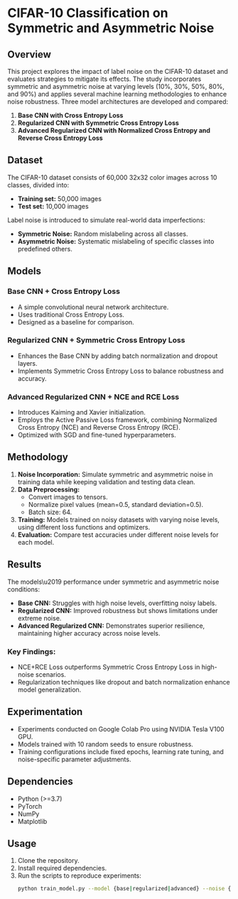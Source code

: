 # CIFAR-10 Classification on Symmetric and Asymmetric Noise

## Overview
This project explores the impact of label noise on the CIFAR-10 dataset and evaluates strategies to mitigate its effects. The study incorporates symmetric and asymmetric noise at varying levels (10%, 30%, 50%, 80%, and 90%) and applies several machine learning methodologies to enhance noise robustness. Three model architectures are developed and compared:
1. **Base CNN with Cross Entropy Loss**
2. **Regularized CNN with Symmetric Cross Entropy Loss**
3. **Advanced Regularized CNN with Normalized Cross Entropy and Reverse Cross Entropy Loss**

## Dataset
The CIFAR-10 dataset consists of 60,000 32x32 color images across 10 classes, divided into:
- **Training set:** 50,000 images
- **Test set:** 10,000 images

Label noise is introduced to simulate real-world data imperfections:
- **Symmetric Noise:** Random mislabeling across all classes.
- **Asymmetric Noise:** Systematic mislabeling of specific classes into predefined others.

## Models

### Base CNN + Cross Entropy Loss
- A simple convolutional neural network architecture.
- Uses traditional Cross Entropy Loss.
- Designed as a baseline for comparison.

### Regularized CNN + Symmetric Cross Entropy Loss
- Enhances the Base CNN by adding batch normalization and dropout layers.
- Implements Symmetric Cross Entropy Loss to balance robustness and accuracy.

### Advanced Regularized CNN + NCE and RCE Loss
- Introduces Kaiming and Xavier initialization.
- Employs the Active Passive Loss framework, combining Normalized Cross Entropy (NCE) and Reverse Cross Entropy (RCE).
- Optimized with SGD and fine-tuned hyperparameters.

## Methodology
1. **Noise Incorporation:** Simulate symmetric and asymmetric noise in training data while keeping validation and testing data clean.
2. **Data Preprocessing:**
   - Convert images to tensors.
   - Normalize pixel values (mean=0.5, standard deviation=0.5).
   - Batch size: 64.
3. **Training:** Models trained on noisy datasets with varying noise levels, using different loss functions and optimizers.
4. **Evaluation:** Compare test accuracies under different noise levels for each model.

## Results
The models\u2019 performance under symmetric and asymmetric noise conditions:
- **Base CNN:** Struggles with high noise levels, overfitting noisy labels.
- **Regularized CNN:** Improved robustness but shows limitations under extreme noise.
- **Advanced Regularized CNN:** Demonstrates superior resilience, maintaining higher accuracy across noise levels.

### Key Findings:
- NCE+RCE Loss outperforms Symmetric Cross Entropy Loss in high-noise scenarios.
- Regularization techniques like dropout and batch normalization enhance model generalization.

## Experimentation
- Experiments conducted on Google Colab Pro using NVIDIA Tesla V100 GPU.
- Models trained with 10 random seeds to ensure robustness.
- Training configurations include fixed epochs, learning rate tuning, and noise-specific parameter adjustments.

## Dependencies
- Python (>=3.7)
- PyTorch
- NumPy
- Matplotlib

## Usage
1. Clone the repository.
2. Install required dependencies.
3. Run the scripts to reproduce experiments:
   ```bash
   python train_model.py --model {base|regularized|advanced} --noise {symmetric|asymmetric} --level {10|30|50|80|90}
